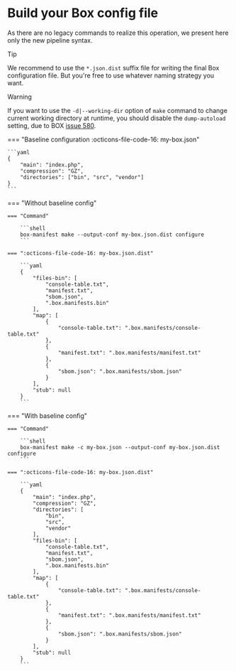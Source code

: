 <!-- markdownlint-disable MD013 MD028 -->
# Build your Box config file

As there are no legacy commands to realize this operation, we present here only the new pipeline syntax.

> [!TIP]
>
> We recommend to use the `*.json.dist` suffix file for writing the final Box configuration file.
> But you're free to use whatever naming strategy you want.

> [!WARNING]
>
> If you want to use the `-d|--working-dir` option of `make` command to change current working directory at runtime,
> you should disable the `dump-autoload` setting, due to BOX [issue 580][box-issue-580-2326577684].

=== "Baseline configuration :octicons-file-code-16: my-box.json"

    ```yaml
    {
        "main": "index.php",
        "compression": "GZ",
        "directories": ["bin", "src", "vendor"]
    }
    ```

=== "Without baseline config"

    === "Command"

        ```shell
        box-manifest make --output-conf my-box.json.dist configure
        ```

    === ":octicons-file-code-16: my-box.json.dist"

        ```yaml
        {
            "files-bin": [
                "console-table.txt",
                "manifest.txt",
                "sbom.json",
                ".box.manifests.bin"
            ],
            "map": [
                {
                    "console-table.txt": ".box.manifests/console-table.txt"
                },
                {
                    "manifest.txt": ".box.manifests/manifest.txt"
                },
                {
                    "sbom.json": ".box.manifests/sbom.json"
                }
            ],
            "stub": null
        }
        ```

=== "With baseline config"

    === "Command"

        ```shell
        box-manifest make -c my-box.json --output-conf my-box.json.dist configure
        ```

    === ":octicons-file-code-16: my-box.json.dist"

        ```yaml
        {
            "main": "index.php",
            "compression": "GZ",
            "directories": [
                "bin",
                "src",
                "vendor"
            ],
            "files-bin": [
                "console-table.txt",
                "manifest.txt",
                "sbom.json",
                ".box.manifests.bin"
            ],
            "map": [
                {
                    "console-table.txt": ".box.manifests/console-table.txt"
                },
                {
                    "manifest.txt": ".box.manifests/manifest.txt"
                },
                {
                    "sbom.json": ".box.manifests/sbom.json"
                }
            ],
            "stub": null
        }
        ```

[box-issue-580-2326577684]: https://github.com/box-project/box/issues/580#issuecomment-2326577684